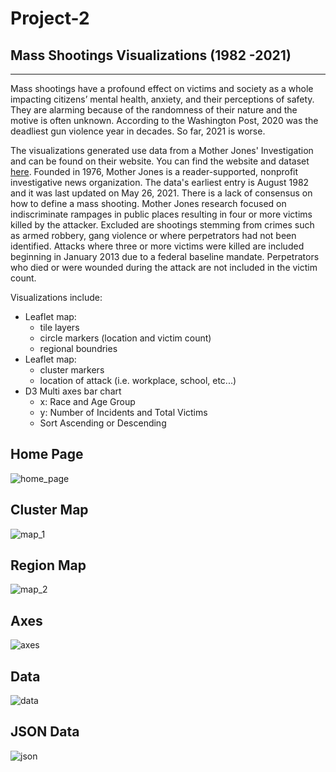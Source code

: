 # Project-2
## Mass Shootings Visualizations (1982 -2021)
---
Mass shootings have a profound effect on victims and society as a whole impacting citizens’ mental health, anxiety, and their perceptions of safety.  They are alarming because of the randomness of their nature and the motive is often unknown.  According to the Washington Post, 2020 was the deadliest gun violence year in decades.  So far, 2021 is worse.

The visualizations generated use data from a Mother Jones' Investigation and can be found on their website.  You can find the website and dataset [here](https://docs.google.com/spreadsheets/d/1b9o6uDO18sLxBqPwl_Gh9bnhW-ev_dABH83M5Vb5L8o/edit#gid=0).  Founded in 1976, Mother Jones is a reader-supported, nonprofit investigative news organization.  The data's earliest entry is August 1982 and it was last updated on May 26, 2021.  There is a lack of consensus on how to define a mass shooting.  Mother Jones research focused on indiscriminate rampages in public places resulting in four or more victims killed by the attacker.  Excluded are shootings stemming from crimes such as armed robbery, gang violence or where perpetrators had not been identified.  Attacks where three or more victims were killed are included beginning in January 2013 due to a federal baseline mandate.  Perpetrators who died or were wounded during the attack are not included in the victim count.

Visualizations include:
* Leaflet map:
    * tile layers
    * circle markers (location and victim count)
    * regional boundries
* Leaflet map:
    * cluster markers
    * location of attack (i.e. workplace, school, etc...)
* D3 Multi axes bar chart
    * x: Race and Age Group
    * y: Number of Incidents and Total Victims
    * Sort Ascending or Descending
## Home Page
![home_page](https://user-images.githubusercontent.com/78937358/127575574-4444d580-8b64-45eb-9a4b-2403f3baef5b.png)
## Cluster Map
![map_1](https://user-images.githubusercontent.com/78937358/127575576-c2532ecc-2f48-4d98-807a-5786dc84e0be.png)
## Region Map
![map_2](https://user-images.githubusercontent.com/78937358/127575577-a611f944-254c-4bf6-b8fd-56957006217a.png)
## Axes 
![axes](https://user-images.githubusercontent.com/78937358/127575578-ad61a3bf-3b3c-443e-ac6a-27b1c14df545.png)
## Data 
![data](https://user-images.githubusercontent.com/78937358/127575579-64a499f5-75bd-476b-9af7-f621645dff62.png)
## JSON Data
![json](https://user-images.githubusercontent.com/78937358/127575575-e745a785-4c2e-47f8-8308-6d2fa124c028.png)
